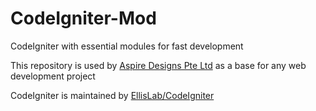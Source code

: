 CodeIgniter-Mod
===============

CodeIgniter with essential modules for fast development

This repository is used by [Aspire Designs Pte Ltd](http://www.aspiredesigns.com.sg/) as a base for any web development project

CodeIgniter is maintained by [EllisLab/CodeIgniter](https://github.com/EllisLab/CodeIgniter)